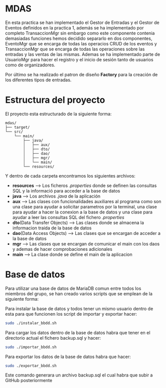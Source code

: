 # MDAS

En esta practica se han implementado el Gestor de Entradas y el Gestor de Eventos definidos en la practica 1, además se ha implementado por completo TransaccionMgr sin embargo como este componente contenia demasiadas funciones hemos decidido separarlo en dos componentes, EventoMgr que se encarga de todas las operacios CRUD de los eventos y TransaccionMgr que se encarga de todas las operaciones sobre las entradas y las ventas de las mismas. Ademas se ha implementado parte de UsuarioMgr para hacer el registro y el inicio de sesión tanto de usuarios como de organizadores.

Por último se ha realizado el patron de diseño **Factory** para la creación de los diferentes tipos de entradas.

# Estructura del proyecto

El proyecto esta estructurado de la siguiente forma:
```text
mdas/
├── target/
└── src/
    └── main/
        ├── java/
        │   ├── aux/
        │   ├── dto/
        │   ├── dao/
        │   ├── mgr/
        │   └── main/
        └── resources/
```

Y dentro de cada carpeta encontramos los siguientes archivos:

- **resources** --> Los ficheros *.properties* donde se definen las consultas SQL y la informació para acceder a la base de datos
- **java** --> Los archivos *.java* de la aplicación
- **aux** --> Las clases con funcionalidades auxiliares al programa como son una clase para ayudar a solicitar parametros por la terminal, una clase para ayudar a hacer la conexion a la base de datos y una clase para ayudar a leer las consultas SQL del fichero *.properties*
- **dto**(Data Transfer Objects) --> Las clases donde se almacena la informacion traida de la base de datos
- **dao**(Data Access Objects) --> Las clases que se encargan de acceder a la base de datos
- **mgr** --> Las clases que se encargan de comunicar el main con los daos y ademas de hacer comprobaciones adicionales
- **main** --> La clase donde se define el main de la aplicacion

# Base de datos
Para utilizar una base de datos de MariaDB comun entre todos los miembros del grupo, se han creado varios scripts que se emplean de la siguiente forma:

Para instalar la base de datos y todos tener un mismo usuario dentro de esta para que funcionen los script de importar y exportar hacer:
```bash
sudo ./instalar_bbdd.sh
```

Para cargar los datos dentro de la base de datos habra que tener en el directorio actual el fichero backup.sql y hacer:
```bash
sudo ./importar_bbdd.sh
```

Para exportar los datos de la base de datos habra que hacer:
```bash
sudo ./exportar_bbdd.sh
```
Este comando generara un archivo backup.sql el cual habra que subir a GitHub posteriormente
